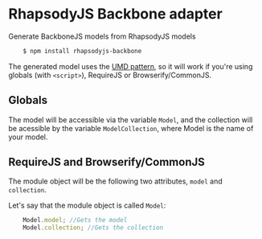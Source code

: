 # RhapsodyJS Backbone adapter

Generate BackboneJS models from RhapsodyJS models

```sh
	$ npm install rhapsodyjs-backbone
```

The generated model uses the [UMD pattern](https://github.com/umdjs/umd/blob/master/returnExportsGlobal.js),
so it will work if you're using globals (with `<script>`), RequireJS or Browserify/CommonJS.

## Globals

The model will be accessible via the variable `Model`, and the collection will be acessible by the variable `ModelCollection`,
where Model is the name of your model.

## RequireJS and Browserify/CommonJS

The module object will be the following two attributes, `model` and `collection`.

Let's say that the module object is called `Model`: 

```js
	Model.model; //Gets the model
	Model.collection; //Gets the collection
```